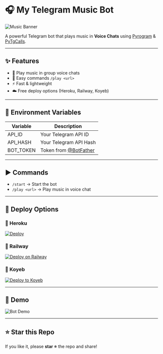 # 🎧 My Telegram Music Bot

![Music Banner](https://img.icons8.com/color/452/music.png)

A powerful Telegram bot that plays music in **Voice Chats** using [Pyrogram](https://docs.pyrogram.org/) & [PyTgCalls](https://github.com/pytgcalls/pytgcalls).

---

## ✨ Features
- 🎵 Play music in group voice chats
- 🎤 Easy commands `/play <url>`
- ⚡ Fast & lightweight
- ☁️ Free deploy options (Heroku, Railway, Koyeb)

---

## 🔧 Environment Variables

| Variable   | Description |
|------------|-------------|
| API_ID     | Your Telegram API ID |
| API_HASH   | Your Telegram API Hash |
| BOT_TOKEN  | Token from [@BotFather](https://t.me/BotFather) |

---

## ▶️ Commands
- `/start` → Start the bot
- `/play <url>` → Play music in voice chat

---

## 🚀 Deploy Options

### 🔹 Heroku
[![Deploy](https://www.herokucdn.com/deploy/button.svg)](https://heroku.com/deploy)

### 🔹 Railway
[![Deploy on Railway](https://railway.app/button.svg)](https://railway.app/new)

### 🔹 Koyeb
[![Deploy to Koyeb](https://www.koyeb.com/static/images/deploy/button.svg)](https://app.koyeb.com/deploy?type=git)

---

## 📸 Demo
![Bot Demo](https://user-images.githubusercontent.com/demo-bot.gif)

---

## ⭐ Star this Repo
If you like it, please **star ⭐** the repo and share!
